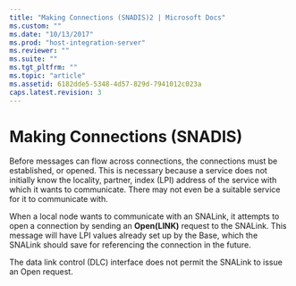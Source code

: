 ```yaml
---
title: "Making Connections (SNADIS)2 | Microsoft Docs"
ms.custom: ""
ms.date: "10/13/2017"
ms.prod: "host-integration-server"
ms.reviewer: ""
ms.suite: ""
ms.tgt_pltfrm: ""
ms.topic: "article"
ms.assetid: 6182dde5-5348-4d57-829d-7941012c023a
caps.latest.revision: 3
---
```

# Making Connections (SNADIS)
Before messages can flow across connections, the connections must be established, or opened. This is necessary because a service does not initially know the locality, partner, index (LPI) address of the service with which it wants to communicate. There may not even be a suitable service for it to communicate with.  
  
 When a local node wants to communicate with an SNALink, it attempts to open a connection by sending an **Open(LINK)** request to the SNALink. This message will have LPI values already set up by the Base, which the SNALink should save for referencing the connection in the future.  
  
 The data link control (DLC) interface does not permit the SNALink to issue an Open request.